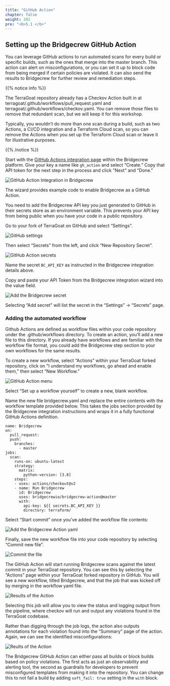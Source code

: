 ```yaml
---
title: "GitHub Action"
chapter: false
weight: 202
pre: "<b>5.1 </b>"
---
```


## Setting up the Bridgecrew GitHub Action

You can leverage GitHub actions to run automated scans for every build or specific builds, such as the ones that merge into the master branch. This action can alert on misconfigurations, or you can set it up to block code from being merged if certain policies are violated. It can also send the results to Bridgecrew for further review and remediation steps.

{{% notice info %}}
<p style='text-align: left;'>
The TerraGoat repository already has a Checkov Action built in at terragoat/.github/workflows/pull_request.yaml and terragoat/.github/workflows/checkov.yaml. You can remove those files to remove that redundant scan, but we will keep it for this workshop.

Typically, you wouldn’t do more than one scan during a build, such as two Actions, a CI/CD integration and a Terraform Cloud scan, so you can remove the Actions when you set up the Terraform Cloud scan or leave it for illustrative purposes.
</p>
{{% /notice %}}

Start with the [GitHub Actions integration page](https://www.bridgecrew.cloud/integrations/githubActions) within the Bridgecrew platform. Give your key a name like `gh_action` and select “Create.” Copy that API token for the next step in the process and click "Next" and "Done."

![GitHub Action Integration in Bridgecrew](images/bc_github_action_integration.png "GitHub Action Integration in Bridgecrew")

The wizard provides example code to enable Bridgecrew as a GitHub Action.

You need to add the Bridgecrew API key you just generated to GitHub in their secrets store as an environment variable. This prevents your API key from being public when you have your code in a public repository.

Go to your fork of TerraGoat on GitHub and select “Settings”.

![GitHub settings](images/github_settings.png "GitHub settings")

Then select “Secrets” from the left, and click “New Repository Secret”.

![GitHub Action secrets](images/github_secrets.png "GitHub Action secrets")

Name the secret `BC_API_KEY` as instructed in the Bridgecrew integration details above.

Copy and paste your API Token from the Bridgecrew integration wizard into the value field.

![Add the Bridgecrew secret](images/add_github_secret.png "Add the Bridgecrew secret")

Selecting “Add secret” will list the secret in the “Settings” -> “Secrets” page.

### Adding the automated workflow

Github Actions are defined as workflow files within your code repository under the .github/workflows directory. To create an action, you’ll add a new file to this directory. If you already have workflows and are familiar with the workflow file format, you could add the Bridgecrew step section to your own workflows for the same results.

To create a new workflow, select “Actions” within your TerraGoat forked repository, click on "I understand my workflows, go ahead and enable them," then select “New Workflow.”

![GitHub Action menu](images/github_action_menu.png "GitHub Action menu")

Select “Set up a workflow yourself” to create a new, blank workflow.

Name the new file bridgecrew.yaml and replace the entire contents with the workflow template provided below. This takes the jobs section provided by the Bridgecrew integration instructions and wraps it in a fully functional GitHub Actions definition.

```
name: Bridgecrew
on:
  pull_request:
  push:
    branches:
      - master
jobs:
  scan:
    runs-on: ubuntu-latest
    strategy:
      matrix:
        python-version: [3.8]
    steps:
    - uses: actions/checkout@v2
    - name: Run Bridgecrew 
      id: Bridgecrew
      uses: bridgecrewio/bridgecrew-action@master
      with:
        api-key: ${{ secrets.BC_API_KEY }}
        directory: terraform/
```

Select “Start commit” once you’ve added the workflow file contents:

![Add the Bridgecrew Action yaml](images/github_action_yaml.png "Add the Bridgecrew Action yaml")

Finally, save the new workflow file into your code repository by selecting “Commit new file”.

![Commit the file](images/github_commit.png "Commit the file")

The GitHub Action will start running Bridgecrew scans against the latest commit in your TerraGoat repository. You can see this by selecting the “Actions” page within your TerraGoat forked repository in GitHub. You will see a new workflow, titled Bridgecrew, and that the job that was kicked off by merging in the workflow yaml file.

![Results of the Action](images/github_action_results1.png "Results of the Action")

Selecting this job will allow you to view the status and logging output from the pipeline, where checkov will run and output any violations found in the TerraGoat codebase.

Rather than digging through the job logs, the action also outputs annotations for each violation found into the “Summary” page of the action. Again, we can see the identified misconfigurations:

![Reults of the Action](images/github_action_result2.png "Results of the Action")

The Bridgecrew GitHub Action can either pass all builds or block builds based on policy violations. The first acts as just an observability and alerting tool, the second as guardrails for developers to prevent misconfigured templates from making it into the repository. You can change this to not fail a build by adding `soft_fail: true` setting in the `with` block.